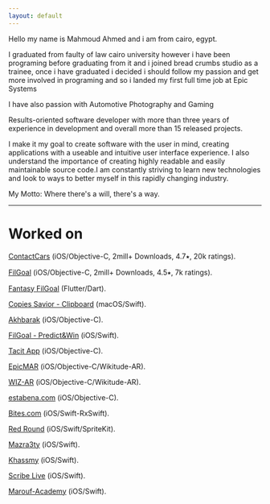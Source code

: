 ```yaml
---
layout: default
---
```

Hello my name is Mahmoud Ahmed and i am from cairo, egypt.

I graduated from faulty of law cairo university however i have been programing before graduating from it and i joined bread crumbs studio as a trainee, once i have graduated i decided i should follow my passion and get more involved in programing and so i landed my first full time job at Epic Systems 

I have also passion with Automotive Photography and Gaming

Results-oriented software developer with more than three years of experience in development and overall more than 15 released projects. 

I make it my goal to create software with the user in mind, creating applications with a useable and intuitive user interface experience. I also understand the importance of creating highly readable and easily maintainable source code.I am constantly striving to learn new technologies and look to ways to better myself in this rapidly changing industry.

My Motto: Where there's a will, there's a way.

---

# Worked on

[ContactCars](https://itunes.apple.com/eg/app/contactcars/id390158823?mt=8) (iOS/Objective-C, 2mill+ Downloads, 4.7⭑, 20k ratings).

[FilGoal](https://itunes.apple.com/eg/app/filgoal/id497717534?mt=8) (iOS/Objective-C, 2mill+ Downloads, 4.5⭑, 7k ratings).

[Fantasy FilGoal](https://apps.apple.com/us/app/fantasy-filgoal/id1482904075) (Flutter/Dart).

[Copies Savior - Clipboard](https://apps.apple.com/app/copies-savior-clipboard/id1369631336) (macOS/Swift).

[Akhbarak](https://apps.apple.com/eg/app/akhbarak/id485345639)  (iOS/Objective-C).

[FilGoal - Predict&Win](https://itunes.apple.com/eg/app/filgoal-predict-win/id1382557696?mt=8)  (iOS/Swift).

[Tacit App](https://itunes.apple.com/us/app/tacit-app/id1192355161?mt=8)  (iOS/Objective-C).

[EpicMAR](https://itunes.apple.com/eg/app/epic-mar/id535122470?mt=8)  (iOS/Objective-C/Wikitude-AR).
 
[WIZ-AR](https://itunes.apple.com/eg/app/wiz-ar/id1227741789?mt=8)  (iOS/Objective-C/Wikitude-AR).

[estabena.com](https://itunes.apple.com/eg/app/estabena-com/id966821980?mt=8)  (iOS/Objective-C).

[Bites.com](https://apps.apple.com/us/app/bites-com/id1483688069) (iOS/Swift-RxSwift).

[Red Round](https://itunes.apple.com/us/app/red-round/id1358798081?ls=1&mt=8) (iOS/Swift/SpriteKit).

[Mazra3ty](https://itunes.apple.com/eg/app/mazra3ty/id1126704075?mt=8) (iOS/Swift).

[Khassmy](https://apps.apple.com/us/app/khassmy-%D8%AE%D8%B5%D9%85%D9%8A/id1227736017) (iOS/Swift).

[Scribe Live](https://itunes.apple.com/us/app/scribe-live/id1357806920?ls=1&mt=8)  (iOS/Swift).

[Marouf-Academy](https://itunes.apple.com/eg/app/marouf-academy/id1074632038?mt=8)  (iOS/Swift).
